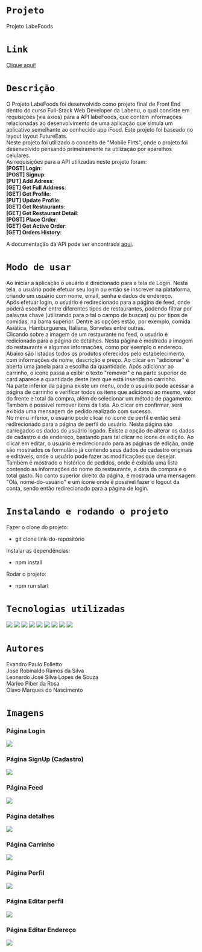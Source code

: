 # `Projeto`
Projeto LabeFoods

# `Link`
[Clique aqui!](https://labefoods-alves5.surge.sh)

# `Descrição`
O Projeto LabeFoods foi desenvolvido como projeto final de Front End dentro do curso Full-Stack Web Developer da Labenu, o qual consiste em requisições (via axios) para a API labeFoods, que contém informações relacionadas ao desenvolvimento de uma aplicação que simula um aplicativo semelhante ao conhecido app iFood. Este projeto foi baseado no layout layout FutureEats. </br>
Neste projeto foi utilizado o conceito de "Mobile Firts", onde o projeto foi desenvolvido pensando primeiramente na utilização por aparelhos celulares. </br>
As requisições para a API utilizadas neste projeto foram: </br>
**[POST] Login**: </br>
**[POST] Signup**: </br>
**[PUT] Add Adress**: </br>
**[GET] Get Full Address**: </br>
**[GET] Get Profile**: </br>
**[PUT] Update Profile**: </br>
**[GET] Get Restaurants**: </br>
**[GET] Get Restaurant Detail**: </br>
**[POST] Place Order**: </br>
**[GET] Get Active Order**: </br>
**[GET] Orders History**: </br>

A documentação da API pode ser encontrada [aqui](https://documenter.getpostman.com/view/7549981/SWTEdGtT).

# `Modo de usar`
Ao iniciar a aplicação o usuário é direcionado para a tela de Login. Nesta tela, o usuário pode efetuar seu login ou então se inscrever na plataforma, criando um usuário com nome, email, senha e dados de endereço.
</br>
Após efetuar login, o usuário é redirecionado para a página de feed, onde poderá escolher entre diferentes tipos de restaurantes, podendo filtrar por palavras chave (utilizando para o tal o campo de buscas) ou por tipos de comidas, na barra superior. Dentre as opções estão, por exemplo, comida Asiática, Hamburgueres, Italiana, Sorvetes entre outras.
</br>
Clicando sobre a imagem de um restaurante no feed, o usuário é redicionado para a página de detalhes. Nesta página é mostrada a imagem do restaurante e algumas informações, como por exemplo o endereço. Abaixo são listados todos os produtos oferecidos pelo estabelecimento, com informações de nome, descrição e preço. Ao clicar em "adicionar" é aberta uma janela para a escolha da quantidade. Após adicionar ao carrinho, o ícone passa a exibir o texto "remover" e na parte superior do card aparece a quantidade deste ítem que está inserida no carrinho.
</br>
Na parte inferior da página existe um menu, onde o usuário pode acessar a página de carrinho e verificar todos os itens que adicionou ao mesmo, valor do frente e total da compra, além de selecionar um método de pagamento. Também é possível remover itens da lista. Ao clicar em confirmar, será exibida uma mensagem de pedido realizado com sucesso.
</br>
No menu inferior, o usuário pode clicar no ícone de perfil e então será redirecionado para a página de perfil do usuário. Nesta página são carregados os dados do usuário logado. Existe a opção de alterar os dados de cadastro e de endereço, bastando para tal clicar no ícone de edição. Ao clicar em editar, o usuário é redirecionado para as páginas de edição, onde são mostrados os formulário já contendo seus dados de cadastro originais e editáveis, onde o usuário pode fazer as modificações que desejar. Também é mostrado o histórico de pedidos, onde é exibida uma lista contendo as informações do nome do restaurante, a data da compra e o total gasto. No canto superior direito da página, é mostrada uma mensagem "Olá, nome-do-usuário" e um ícone onde é possível fazer o logout da conta, sendo então redirecionado para a página de login.

# `Instalando e rodando o projeto`
Fazer o clone do projeto:
- git clone link-do-repositório

Instalar as dependências:
- npm install

Rodar o projeto:
- npm run start

# `Tecnologias utilizadas`
<div>
<img src="https://img.shields.io/badge/Visual_Studio_Code-0078D4?style=for-the-badge&logo=visual%20studio%20code&logoColor=white">
<img src="https://img.shields.io/badge/JavaScript-F7DF1E?style=for-the-badge&logo=javascript&logoColor=black">
<img src="https://img.shields.io/badge/HTML5-E34F26?style=for-the-badge&logo=html5&logoColor=white">
<img src="https://img.shields.io/badge/styled--components-DB7093?style=for-the-badge&logo=styled-components&logoColor=white">
<img src="https://img.shields.io/badge/React-20232A?style=for-the-badge&logo=react&logoColor=61DAFB">
<img src="https://img.shields.io/badge/GIT-E44C30?style=for-the-badge&logo=git&logoColor=white">
<img src="https://img.shields.io/badge/GitHub-100000?style=for-the-badge&logo=github&logoColor=white">
<img src="https://img.shields.io/badge/Markdown-000000?style=for-the-badge&logo=markdown&logoColor=white">
<img src="https://img.shields.io/badge/React_Router-CA4245?style=for-the-badge&logo=react-router&logoColor=white">
</div>

# `Autores`
Evandro Paulo Folletto </br>
José Robinaldo Ramos da Silva </br>
Leonardo José Silva Lopes de Souza </br>
Márleo Piber da Rosa </br>
Olavo Marques do Nascimento

# `Imagens`
### Página Login
<img src="./future-eats-b/src/assets/img_readme/login.png"/>

### Página SignUp (Cadastro)
<img src="./future-eats-b/src/assets/img_readme/signup.png"/>

### Página Feed
<img src="./future-eats-b/src/assets/img_readme/feed.png"/>

### Página detalhes
<img src="./future-eats-b/src/assets/img_readme/restaurant.png"/>

### Página Carrinho
<img src="./future-eats-b/src/assets/img_readme/cart.png"/>

### Página Perfil
<img src="./future-eats-b/src/assets/img_readme/profile.png"/>

### Página Editar perfil
<img src="./future-eats-b/src/assets/img_readme/profile_edit.png"/>

### Página Editar Endereço
<img src="./future-eats-b/src/assets/img_readme/profile_address.png"/>
